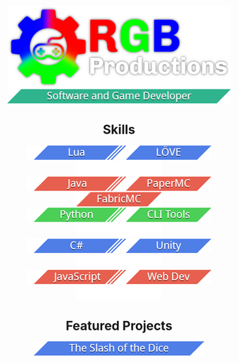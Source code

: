 <!-- <style>
    #emblems {
        display: flex;
        width: 100%;
        flex-direction: column;
        align-items: center;
        justify-content: center;
    }
    #emblem-block {
    }
</style> -->

<div align="center">

![RGB Productions](logo.png)<br>
![Software Developer](emblems/header.softwaregamedev.png)<br>

# Skills

<div id="emblem-block">

![Lua](emblems/lang.lua.png)![LOVE](emblems/use.love.png)![](emblems/blank.png)<br>
![Java](emblems/lang.java.png)![PaperMC](emblems/use.papermc.png)![FabricMC](emblems/use.fabricmc.png)<br>
![Python](emblems/lang.python.png)![CLI Tools](emblems/use.cli.png)![](emblems/blank.png)<br>
![C#](emblems/lang.cs.png)![Unity](emblems/use.unity.png)![](emblems/blank.png)<br>
![JavaScript](emblems/lang.js.png)![Web Dev](emblems/use.web.png)![](emblems/blank.png)

</div>

# Featured Projects

<div id="emblem-block">

<a href="https://github.com/RGBProductions/TheSlashOfTheDice">![The Slash of the Dice](emblems/project.slash.png)</a>

</div>

</div>